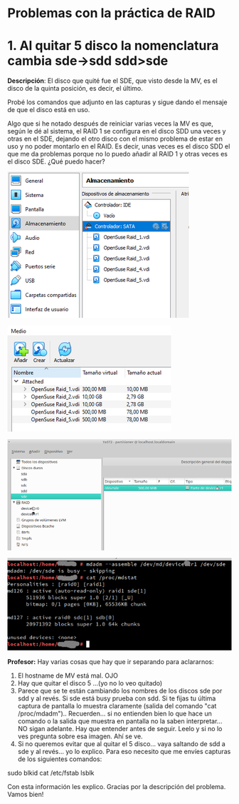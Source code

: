 
# Problemas con la práctica de RAID

# 1. Al quitar 5 disco la nomenclatura cambia sde->sdd sdd>sde

**Descripción**: El disco que quité fue el SDE, que visto desde la MV, es el disco de la quinta posición, es decir, el último.

Probé los comandos que adjunto en las capturas y sigue dando el mensaje de que el disco está en uso.

Algo que si he notado después de reiniciar varias veces la MV es que, según le dé al sistema, el RAID 1 se configura en el disco SDD una veces y otras en el SDE, dejando el otro disco con el mismo problema de estar en uso y no poder montarlo en el RAID. Es decir, unas veces es el disco SDD el que me da problemas porque no lo puedo añadir al RAID 1 y otras veces es el disco SDE. ¿Qué puedo hacer?

![](01/vbox-discos.png)

![](01/vbox-ficheros.png)

![](01/mv-particiones.png)

![](01/mv-comandos.png)

**Profesor:**
Hay varias cosas que hay que ir separando para aclararnos:
1) El hostname de MV está mal. OJO
2) Hay que quitar el disco 5 ...(yo no lo veo quitado)
3) Parece que se te están cambiando los nombres de los discos sde por sdd y al revés. Si sde está busy prueba con sdd. Si te fijas tu última captura de pantalla lo muestra claramente (salida del comando "cat /proc/mdadm").. Recuerden... si no entienden bien lo que hace un comando o la salida que muestra en pantalla no la saben interpretar... NO sigan adelante. Hay que entender antes de seguir. Leelo y si no lo ves pregunta sobre esa imagen. Ahí se ve.
4) Si no queremos evitar que al quitar el 5 disco... vaya saltando de sdd a sde y al revés... yo lo explico. Para eso necesito que me envíes capturas de los siguientes comandos:

sudo blkid
cat /etc/fstab
lsblk

Con esta información les explico. Gracias por la descripción del problema. Vamos bien!

